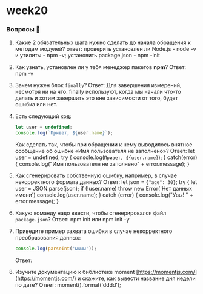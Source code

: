 # week20
### Вопросы 💎

1. Какие 2 обязательных шага нужно сделать до начала обращения к методам модулей?
ответ: проверить установлен ли Node.js - node -v и утилиты - npm -v; установить package.json - npm -init
2. Как узнать, установлен ли у тебя менеджер пакетов **npm**?
Ответ: npm -v
3. Зачем нужен блок `finally`? 
Ответ: Для завершения измерений, несмотря ни на что. finally используют, когда мы начали что-то делать и хотим завершить это вне зависимости от того, будет ошибка или нет.
4. Есть следующий код:
    
    ```jsx
    let user = undefined;
    console.log(`Привет, ${user.name}`);
    ```
    
    Как сделать так, чтобы при обращении к нему выводилось внятное сообщение об ошибке «‎Имя пользователя не заполнено»?
    Ответ:
    let user = undefined;
    try {
    console.log(`Привет, ${user.name}`);
    } catch(error) {
    console.log("Имя пользователя не заполнено" + error.message);
    }
    
5. Как сгенерировать собственную ошибку, например, в случае некорректного формата данных?
Ответ:
let json = `{"age": 30}`;
try {
    let user = JSON.parse(json);
    if (!user.name)
        throw new Error('Нет данных имени')
    console.log(user.name);
} catch (error) {
    console.log("Увы! " + error.message);
}

6. Какую команду надо ввести, чтобы сгенерировался файл `package.json`?
Ответ: npm init или npm init -y
7. Приведите пример захвата ошибки в случае некорректного преобразования данных:
    
    ```jsx
    console.log(parseInt('ыыыы'));
    ```
    Ответ:
8. Изучите документацию к библиотеке moment [https://momentjs.com/](https://momentjs.com/) и скажите, как вывести название дня недели по дате?
Ответ: moment().format('dddd'); 
